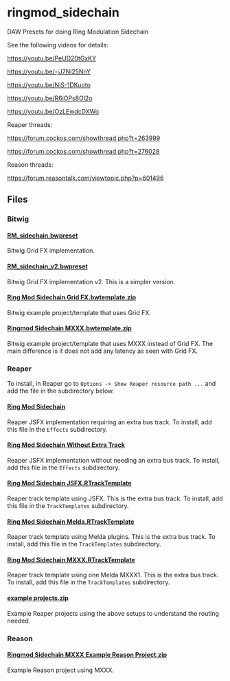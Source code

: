 # ringmod_sidechain
DAW Presets for doing Ring Modulation Sidechain

See the following videos for details:

https://youtu.be/PeUD20tGxKY

https://youtu.be/-jJ7Nl25NnY

https://youtu.be/NiS-1DKuoto

https://youtu.be/R6iOPs8Ol2o

https://youtu.be/OzLEwdcDXWo

Reaper threads:

https://forum.cockos.com/showthread.php?t=263999

https://forum.cockos.com/showthread.php?t=276028

Reason threads:

https://forum.reasontalk.com/viewtopic.php?p=601496

## Files

### Bitwig

#### [RM_sidechain.bwpreset](RM_sidechain.bwpreset)

Bitwig Grid FX implementation.

#### [RM_sidechain_v2.bwpreset](RM_sidechain_v2.bwpreset)

Bitwig Grid FX implementation v2. This is a simpler version.

#### [Ring Mod Sidechain Grid FX.bwtemplate.zip](Ring%20Mod%20Sidechain%20Grid%20FX.bwtemplate.zip)

Bitwig example project/template that uses Grid FX.

#### [Ringmod Sidechain MXXX.bwtemplate.zip](Ringmod%20Sidechain%20MXXX.bwtemplate.zip)

Bitwig example project/template that uses MXXX instead of Grid FX. The main difference is it does not add any latency as seen with Grid FX.

### Reaper

To install, in Reaper go to `Options -> Show Reaper resource path ...` and add the file in the subdirectory below.

#### [Ring Mod Sidechain](Ring%20Mod%20Sidechain)

Reaper JSFX implementation requiring an extra bus track. To install, add this file in the `Effects` subdirectory.

#### [Ring Mod Sidechain Without Extra Track](Ring%20Mod%20Sidechain%20Without%20Extra%20Track)

Reaper JSFX implementation without needing an extra bus track. To install, add this file in the `Effects` subdirectory.

#### [Ring Mod Sidechain JSFX.RTrackTemplate](Ring%20Mod%20Sidechain%20JSFX.RTrackTemplate)

Reaper track template using JSFX. This is the extra bus track. To install, add this file in the `TrackTemplates` subdirectory.

#### [Ring Mod Sidechain Melda.RTrackTemplate](Ring%20Mod%20Sidechain%20Melda.RTrackTemplate)

Reaper track template using Melda plugins. This is the extra bus track. To install, add this file in the `TrackTemplates` subdirectory.

#### [Ring Mod Sidechain MXXX.RTrackTemplate](Ring%20Mod%20Sidechain%20MXXX.RTrackTemplate)

Reaper track template using one Melda MXXX1. This is the extra bus track. To install, add this file in the `TrackTemplates` subdirectory.

#### [example projects.zip](example%20projects.zip)

Example Reaper projects using the above setups to understand the routing needed.

### Reason

#### [Ringmod Sidechain MXXX Example Reason Project.zip](Ringmod%20Sidechain%20MXXX%20Example%20Reason%20Project.zip)

Example Reason project using MXXX.

